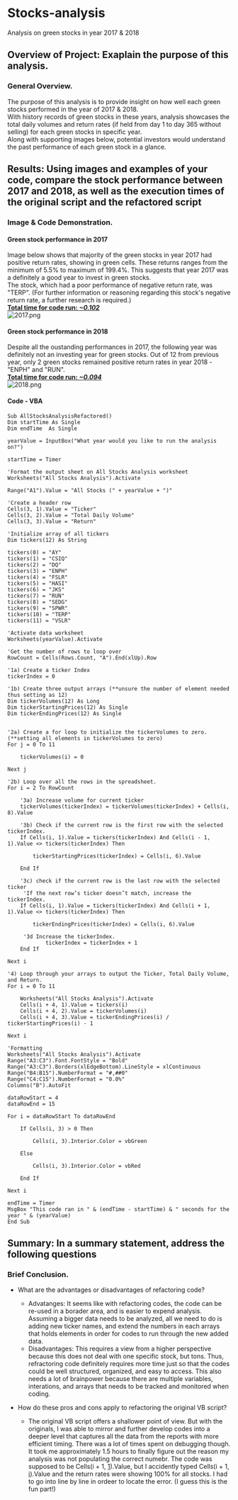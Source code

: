 # Stocks-analysis
Analysis on green stocks in year 2017 & 2018 

## Overview of Project: Exaplain the purpose of this analysis. 
### General Overview.
The purpose of this analysis is to provide insight on how well each green stocks performed in the year of 2017 & 2018.  
With history records of green stocks in these years, analysis showcases the total daily volumes and return rates (if held from day 1 to day 365 without selling) for each green stocks in specific year.  
Along with supporting images below, potential investors would understand the past performance of each green stock in a glance. 



## Results: Using images and examples of your code, compare the stock performance between 2017 and 2018, as well as the execution times of the original script and the refactored script
### Image & Code Demonstration.

#### Green stock performance in 2017
Image below shows that majority of the green stocks in year 2017 had positive return rates, showing in green cells. These returns ranges from the minimum of 5.5% to maximum of 199.4%. This suggests that year 2017 was a definitely a good year to invest in green stocks.  
The stock, which had a poor performance of negative return rate, was "TERP". (For further information or reasoning regarding this stock's negative return rate, a further research is required.)  
<u><b>Total time for code run: <i> ~0.102 </i></b></u>  
![2017.png](Resources/VBA_Challenge_2017.png)  
  
#### Green stock performance in 2018 
Despite all the oustanding performances in 2017, the following year was definitely not an investing year for green stocks. Out of 12 from previous year, only 2 green stocks remained positive return rates in year 2018 - "ENPH" and "RUN".  
<u><b>Total time for code run: <i> ~0.094 </i></b></u>  
![2018.png](Resources/VBA_Challenge_2018.png)

#### Code - VBA
    Sub AllStocksAnalysisRefactored()    Dim startTime As Single    Dim endTime  As Single    yearValue = InputBox("What year would you like to run the analysis on?")    startTime = Timer        'Format the output sheet on All Stocks Analysis worksheet    Worksheets("All Stocks Analysis").Activate        Range("A1").Value = "All Stocks (" + yearValue + ")"        'Create a header row    Cells(3, 1).Value = "Ticker"    Cells(3, 2).Value = "Total Daily Volume"    Cells(3, 3).Value = "Return"    'Initialize array of all tickers    Dim tickers(12) As String        tickers(0) = "AY"    tickers(1) = "CSIQ"    tickers(2) = "DQ"    tickers(3) = "ENPH"    tickers(4) = "FSLR"    tickers(5) = "HASI"    tickers(6) = "JKS"    tickers(7) = "RUN"    tickers(8) = "SEDG"    tickers(9) = "SPWR"    tickers(10) = "TERP"    tickers(11) = "VSLR"        'Activate data worksheet    Worksheets(yearValue).Activate        'Get the number of rows to loop over    RowCount = Cells(Rows.Count, "A").End(xlUp).Row        '1a) Create a ticker Index    tickerIndex = 0    '1b) Create three output arrays (**unsure the number of element needed thus setting as 12)    Dim tickerVolumes(12) As Long    Dim tickerStartingPrices(12) As Single    Dim tickerEndingPrices(12) As Single            '2a) Create a for loop to initialize the tickerVolumes to zero. (**setting all elements in tickerVolumes to zero)    For j = 0 To 11           tickerVolumes(i) = 0        Next j            '2b) Loop over all the rows in the spreadsheet.    For i = 2 To RowCount                '3a) Increase volume for current ticker        tickerVolumes(tickerIndex) = tickerVolumes(tickerIndex) + Cells(i, 8).Value               '3b) Check if the current row is the first row with the selected tickerIndex.        If Cells(i, 1).Value = tickers(tickerIndex) And Cells(i - 1, 1).Value <> tickers(tickerIndex) Then                    tickerStartingPrices(tickerIndex) = Cells(i, 6).Value                    End If                '3c) check if the current row is the last row with the selected ticker         'If the next row’s ticker doesn’t match, increase the tickerIndex.        If Cells(i, 1).Value = tickers(tickerIndex) And Cells(i + 1, 1).Value <> tickers(tickerIndex) Then                    tickerEndingPrices(tickerIndex) = Cells(i, 6).Value         '3d Increase the tickerIndex.                tickerIndex = tickerIndex + 1        End If        Next i        '4) Loop through your arrays to output the Ticker, Total Daily Volume, and Return.    For i = 0 To 11                Worksheets("All Stocks Analysis").Activate        Cells(i + 4, 1).Value = tickers(i)        Cells(i + 4, 2).Value = tickerVolumes(i)        Cells(i + 4, 3).Value = tickerEndingPrices(i) / tickerStartingPrices(i) - 1            Next i        'Formatting    Worksheets("All Stocks Analysis").Activate    Range("A3:C3").Font.FontStyle = "Bold"    Range("A3:C3").Borders(xlEdgeBottom).LineStyle = xlContinuous    Range("B4:B15").NumberFormat = "#,##0"    Range("C4:C15").NumberFormat = "0.0%"    Columns("B").AutoFit    dataRowStart = 4    dataRowEnd = 15    For i = dataRowStart To dataRowEnd                If Cells(i, 3) > 0 Then                        Cells(i, 3).Interior.Color = vbGreen                    Else                    Cells(i, 3).Interior.Color = vbRed                    End If            Next i     endTime = Timer    MsgBox "This code ran in " & (endTime - startTime) & " seconds for the year " & (yearValue)
    End Sub


## Summary: In a summary statement, address the following questions
### Brief Conclusion.
- What are the advantages or disadvantages of refactoring code?
  - Advatanges: It seems like with refactoring codes, the code can be re-used in a borader area, and is easier to expend analysis. Assuming a bigger data needs to be analyzed, all we need to do is adding new ticker names, and extend the numbers in each arrays that holds elements in order for codes to run through the new added data.
  - Disadvantages: This requires a view from a higher perspective because this does not deal with one specific stock, but tons. Thus, refractoring code definitely requires more time just so that the codes could be well structured, organized, and easy to access. This also needs a lot of brainpower because there are multiple variables, interations, and arrays that needs to be tracked and monitored when coding. 

- How do these pros and cons apply to refactoring the original VB script?
   - The original VB script offers a shallower point of view. But with the originals, I was able to mirror and further develop codes into a deeper level that captures all the data from the reports with more efficient timing. There was a lot of times spent on debugging though. It took me approximately 1.5 hours to finally figure out the reason my analysis was not populating the correct numebr. The code was supposed to be Cells(i + 1, <u>1</u>).Value, but I accidently typed Cells(i + 1, <u>i</u>).Value and the return rates were showing 100% for all stocks. I had to go into line by line in ordeer to locate the error. (I guess this is the fun part!) 
 


